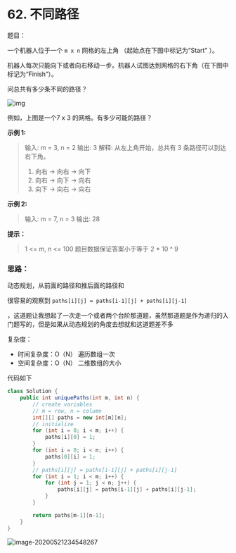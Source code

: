 # 62. 不同路径

题目：

一个机器人位于一个 `m x n` 网格的左上角 （起始点在下图中标记为“Start” ）。

机器人每次只能向下或者向右移动一步。机器人试图达到网格的右下角（在下图中标记为“Finish”）。

问总共有多少条不同的路径？

![img](https://assets.leetcode-cn.com/aliyun-lc-upload/uploads/2018/10/22/robot_maze.png)



例如，上图是一个7 x 3 的网格。有多少可能的路径？

 

**示例 1:**

> 输入: m = 3, n = 2
> 输出: 3
> 解释:
> 从左上角开始，总共有 3 条路径可以到达右下角。
>
> 1. 向右 -> 向右 -> 向下
> 2. 向右 -> 向下 -> 向右
> 3. 向下 -> 向右 -> 向右
>    

**示例 2:**

> 输入: m = 7, n = 3
> 输出: 28

**提示：**

> 1 <= m, n <= 100
> 题目数据保证答案小于等于 2 * 10 ^ 9



### 思路：

动态规划，从前面的路径和推后面的路径和

很容易的观察到 `paths[i][j] = paths[i-1][j] + paths[i][j-1]`

，这道题让我想起了一次走一个或者两个台阶那道题，虽然那道题是作为递归的入门题写的，但是如果从动态规划的角度去想就和这道题差不多



复杂度：

- 时间复杂度：O（N） 遍历数组一次
- 空间复杂度：O（N） 二维数组的大小

代码如下

```java
class Solution {
    public int uniquePaths(int m, int n) {
        // create variables
        // m = row, n = column
        int[][] paths = new int[m][n];
        // initialize
        for (int i = 0; i < m; i++) {
            paths[i][0] = 1;
        }
        for (int i = 0; i < n; i++) {
            paths[0][i] = 1;
        }
        // paths[i][j] = paths[i-1][j] + paths[i][j-1]
        for (int i = 1; i < m; i++) {
            for (int j = 1; j < n; j++) {
                paths[i][j] = paths[i-1][j] + paths[i][j-1];
            }
        }

        return paths[m-1][n-1];
    }
}
```

![image-20200521234548267](C:\Users\chen\AppData\Roaming\Typora\typora-user-images\image-20200521234548267.png)


